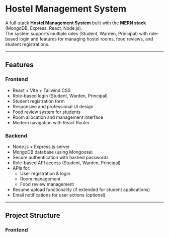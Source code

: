 # Hostel Management System

A full-stack **Hostel Management System** built with the **MERN stack** (MongoDB, Express, React, Node.js).  
The system supports multiple roles (Student, Warden, Principal) with role-based login and features for managing hostel rooms, food reviews, and student registrations.

---

## Features

### Frontend
- React + Vite + Tailwind CSS
- Role-based login (Student, Warden, Principal)
- Student registration form
- Responsive and professional UI design
- Food review system for students
- Room allocation and management interface
- Modern navigation with React Router

### Backend
- Node.js + Express.js server
- MongoDB database (using Mongoose)
- Secure authentication with hashed passwords
- Role-based API access (Student, Warden, Principal)
- APIs for:
  - User registration & login
  - Room management
  - Food review management
- Resume upload functionality (if extended for student applications)
- Email notifications for user actions (optional)

---

## Project Structure

### Frontend
